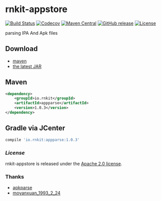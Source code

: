 # rnkit-appstore

[![Build Status](https://travis-ci.org/rnkit/rnkit-appparse.svg?branch=master)](https://travis-ci.org/rnkit/rnkit-appparse)
[![Codecov](https://codecov.io/gh/rnkit/rnkit-appparse/branch/master/graph/badge.svg)](https://codecov.io/gh/rnkit/rnkit-appparse/branch/master)
[![Maven Central](https://maven-badges.herokuapp.com/maven-central/io.rnkit/appparse/badge.svg)](https://maven-badges.herokuapp.com/maven-central/io.rnkit/appparse/)
[![GitHub release](https://img.shields.io/github/release/rnkit/rnkit-appparse.svg)](https://github.com/rnkit/rnkit-appparse/releases)
[![License](https://img.shields.io/badge/license-Apache%202-4EB1BA.svg)](https://www.apache.org/licenses/LICENSE-2.0.html)

parsing IPA And Apk files

## Download

- [maven][1]
- [the latest JAR][2]  

[1]: http://repo1.maven.org/maven2/io/rnkit/appparse/  
[2]: https://search.maven.org/remote_content?g=io.rnkit&a=appparse&v=LATEST

## Maven

```xml
<dependency>
    <groupId>io.rnkit</groupId>
    <artifactId>appparse</artifactId>
    <version>1.0.3</version>
</dependency>
```

## Gradle via JCenter

``` groovy
compile 'io.rnkit:appparse:1.0.3'
```
### *License*

rnkit-appstore is released under the [Apache 2.0 license](LICENSE).

### Thanks

- [apkparse](https://coding.net/u/javacore/p/apkparse/git)
- [moyanxuan_1993_2_24](http://blog.csdn.net/moyanxuan_1993_2_24/article/details/53612001)